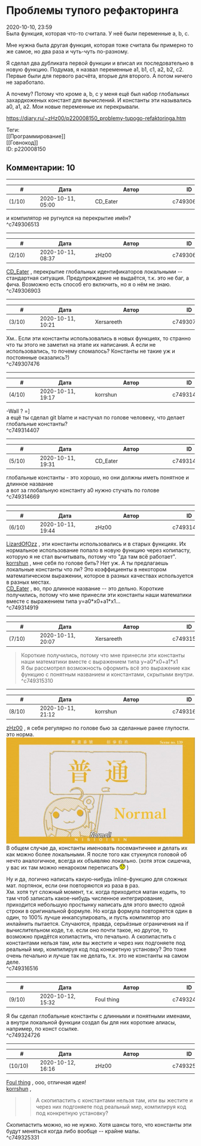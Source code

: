 Проблемы тупого рефакторинга
============================

  
2020-10-10, 23:59  
 Была функция, которая что-то считала. У неё были переменные a, b, c.   
   
 Мне нужна была другая функция, которая тоже считала бы примерно то же самое, но два раза и чуть-чуть по-разному.   
   
 Я сделал два дубликата первой функции и вписал их последовательно в новую функцию. Подумав, я назвал переменные a1, b1, c1, a2, b2, c2. Первые были для первого расчёта, вторые для второго. А потом ничего не заработало.   
   
 А почему? Потому что кроме a, b, c у меня ещё был набор глобальных захардкоженых констант для вычислений. И константы эти назывались a0, a1, a2. Мои новые переменные их перекрывали.   
  
<https://diary.ru/~zHz00/p220008150_problemy-tupogo-refaktoringa.htm>  
  
Теги:  
[[Программирование]]  
[[Говнокод]]  
ID: p220008150  


Комментарии: 10
---------------

  


---



|         #         |              Дата              |                     Автор                     |           ID           |
| --- | --- | --- | --- |
| (1/10) | 2020-10-11, 05:00 | CD\_Eater | c749306513 |

  
 и компилятор не ругнулся на перекрытие имён?   
 ^c749306513

---



|         #         |              Дата              |                     Автор                     |           ID           |
| --- | --- | --- | --- |
| (2/10) | 2020-10-11, 08:37 | zHz00 | c749306903 |

  
  [CD\_Eater](http://cd-eater.diary.ru "Записки ДискоЕда")  , перекрытие глобальных идентификаторов локальными -- стандартная ситуация. Предупреждение не выдаётся, т.к. это не баг, а фича. Возможно есть способ его включить, но я о нём не знаю.   
 ^c749306903

---



|         #         |              Дата              |                     Автор                     |           ID           |
| --- | --- | --- | --- |
| (3/10) | 2020-10-11, 10:21 | Xersareeth | c749307476 |

  
 Хм.. Если эти константы использовались в новых функциях, то странно что ты этого не заметил на этапе их написания. А если не использовались, то почему сломалось? Константы не такие уж и постоянные оказались?)   
 ^c749307476

---



|         #         |              Дата              |                     Автор                     |           ID           |
| --- | --- | --- | --- |
| (4/10) | 2020-10-11, 19:17 | korrshun | c749314407 |

  
 -Wall ? =]   
 а ещё ты сделал git blame и настучал по голове человеку, что делает глобальные константы?   
 ^c749314407

---



|         #         |              Дата              |                     Автор                     |           ID           |
| --- | --- | --- | --- |
| (5/10) | 2020-10-11, 19:31 | CD\_Eater | c749314669 |

  
 глобальные константы - это хорошо, но они должны иметь понятное и длинное название   
 а вот за глобальную константу a0 нужно стучать по голове   
 ^c749314669

---



|         #         |              Дата              |                     Автор                     |           ID           |
| --- | --- | --- | --- |
| (6/10) | 2020-10-11, 19:44 | zHz00 | c749314919 |

  
  [LizardOfOzz](http://LizardsBurrow.diary.ru "One more night")  , эти константы использовались и в старых функциях. Их нормальное использование попало в новую функцию через копипасту, которую я не стал вычитывать, потому что "да там всё работает".   
  [korrshun](http://Igel-kun.diary.ru "kimi wo shiranai monogatari")  , мне себя по голове бить? Нет уж. А ты предлагаешь локальные константы что ли? Это коэффициенты в некотором математическом выражении, которое в разных качествах используется в разных местах.   
  [CD\_Eater](http://cd-eater.diary.ru "Записки ДискоЕда")  , во, про длинное название -- это дельно. Короткие получились, потому что мне принесли эти константы наши математики вместе с выражением типа y=a0\*x0+a1\*x1...   
 ^c749314919

---



|         #         |              Дата              |                     Автор                     |           ID           |
| --- | --- | --- | --- |
| (7/10) | 2020-10-11, 20:07 | Xersareeth | c749315310 |

  
 > Короткие получились, потому что мне принесли эти константы наши математики вместе с выражением типа y=a0\*x0+a1\*x1   
 Я бы рассмотрел возможность оформить всё это выражение как функцию с понятным названием и константами, скрытыми внутри.   
 ^c749315310

---



|         #         |              Дата              |                     Автор                     |           ID           |
| --- | --- | --- | --- |
| (8/10) | 2020-10-11, 21:12 | korrshun | c749316516 |

  
  [zHz00](https://zHz00.diary.ru "Untitled")  , я себя регулярно по голове бью за сделанные ранее глупости. это норма.   
 ![](pics/86916736.jpg)   
 В общем случае да, константы именовать посемантичнее и делать их как можно более локальными. Я после того как стукнулся головой об нечто аналогичное, всегда их объявляю локально. (хотя этож сишечка, у вас их там можно ненароком переписать ![:(](pics/1146.gif) )   
   
 Ну и да, логично написать какую-нибудь inline-функцию для сложных мат. портянок, если они повторяются из раза в раз.   
 Хм. хотя тут сложный момент, т.к. когда приходится матан кодить, то там чтоб записать какое-нибудь численное интегрирование, приходится небольшую простынку написать для этого вместо одной строки в оригинальной формуле. Но когда формула повторяется один в один, то 100% лучше инкапсулировать, и пусть компилятор это инлайнить пытается. Случаются, правда, серьёзные ограничения на if вычислительном коде, т.е. если оно почти такое, но другое, то возможно придётся копипастить, что печально. А скопипастить с константами нельзя там, или вы жестите и через них подгоняете под реальный мир, компилируя код под конкретную установку? Это тоже очень печально и лучше так не делать, т.к. это не константы на самом деле.   
 ^c749316516

---



|         #         |              Дата              |                     Автор                     |           ID           |
| --- | --- | --- | --- |
| (9/10) | 2020-10-12, 15:32 | Foul thing | c749324726 |

  
 Я бы сделал глобальные константы с длинными и понятными именами, а внутри локальной функции создал бы для них короткие алиасы, например, по конст ссылке.   
 ^c749324726

---



|         #         |              Дата              |                     Автор                     |           ID           |
| --- | --- | --- | --- |
| (10/10) | 2020-10-12, 16:16 | zHz00 | c749325331 |

  
  [Foul thing](http://foulthing.diary.ru "Temporary Internet Flies")  , ооо, отличная идея!   
  [korrshun](http://Igel-kun.diary.ru "kimi wo shiranai monogatari")  ,   
 >>А скопипастить с константами нельзя там, или вы жестите и через них подгоняете под реальный мир, компилируя код под конкретную установку?   
   
   
 Скопипастить можно, но не нужно. Хотя шансы того, что константы эти будут меняться когда либо вообще -- крайне малы.   
 ^c749325331